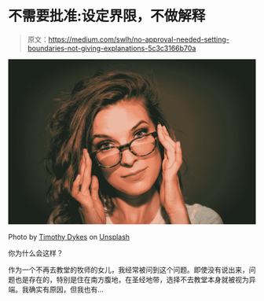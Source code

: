 # 不需要批准:设定界限，不做解释

> 原文：<https://medium.com/swlh/no-approval-needed-setting-boundaries-not-giving-explanations-5c3c3166b70a>

![](img/717180f78d1399d04cc3688695ae8ea2.png)

Photo by [Timothy Dykes](https://unsplash.com/@timothycdykes?utm_source=medium&utm_medium=referral) on [Unsplash](https://unsplash.com?utm_source=medium&utm_medium=referral)

你为什么会这样？

作为一个不再去教堂的牧师的女儿，我经常被问到这个问题。即使没有说出来，问题也是存在的，特别是住在南方腹地，在圣经地带，选择不去教堂本身就被视为异端。我确实有原因，但我也有…